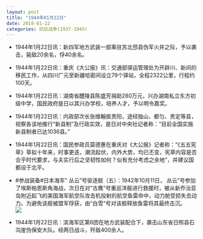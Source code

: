 ```yaml
---
layout: post
title: "1944年01月22日"
date: 2019-01-22
categories: 抗日战争(1937-1945)
---
```


<meta name="referrer" content="no-referrer" />

- 1944年1月22日讯：新四军地方武装一部乘驻苏北邳县伪军火并之际，予以袭击，毙敌20余名，俘40余名。 

- 1944年1月22日讯：重庆《大公报》讯：交通部驿运管理处为开辟川、新间的移民工作，从四川广元至新疆哈密间设立79个驿站，全程2322公里，行程约100天。 

- 1944年1月22日讯：湖南省醴陵县陈盛芳捐助280万元，兴办湖南私立东方初级中学，国民政府是日以其兴办学校，培养人才，予以明令嘉奖。 

- 1944年1月22日讯：内政部次长张维翰抵贵阳，途经独山、都匀、贵定等县，视察各该地推行“新县制”及行政实效，是日对中央社记者称：“目前全国实施新县制者已达1036县。” 

- 1944年1月22日讯：国民参政员莫德惠在重庆对《大公报》记者称：“《五五宪草》草拟十年来，时事更迭，潮流起伏，内外大势，均已丕变，宪草内容是否合乎时代要求，与夫实行后之坚韧性如何？似有充分考虑之余地”，并建议国都设于北平。 

- #参战装备#日本海军“ 丛云”号驱逐舰（五）：1942年10月11日， 丛云”号参加了埃斯帕恩斯角海战，次日在对“古鹰“号重巡洋舰进行救援时，被从新乔治亚岛附近起飞的美国海军航空队攻击机投射的航空鱼雷命中，动力舱受损失去动力。为避免该舰被盟军俘获，由“白雪“号对该舰释放鱼雷将其最终击沉。 <br/><img src="https://wx4.sinaimg.cn/large/aca367d8ly1fzf4s3o1w7j21it0u0dp6.jpg" />

- 1944年1月22日讯：滨海军区第6团在地方武装配合下，袭击山东省日照县石沟崖伪保安大队。经两日战斗，歼敌400余人。 

